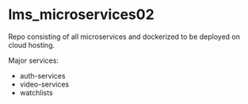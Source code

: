 # lms_microservices02
Repo consisting of all microservices and dockerized to be deployed on cloud hosting. 

Major services:

- auth-services
- video-services
- watchlists
